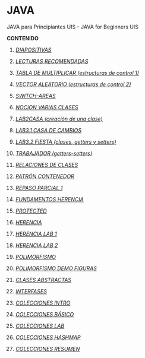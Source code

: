 # JAVA
JAVA para Principiantes UIS - 
JAVA for Beginners UIS

**CONTENIDO**

1. [*DIAPOSITIVAS*](https://github.com/laucamidiaz3008/JAVA/tree/main/DIAPOSITIVAS)

2. [*LECTURAS RECOMENDADAS*](https://github.com/laucamidiaz3008/JAVA/blob/main/LECTURAS%20RECOMENDADAS.md)

3. [*TABLA DE MULTIPLICAR (estructuras de control 1)*](https://github.com/laucamidiaz3008/JAVA/tree/main/TABLA%20DE%20MULTIPLICAR)

4. [*VECTOR ALEATORIO (estructuras de control 2)*](https://github.com/laucamidiaz3008/JAVA/tree/main/VectorAleatorio) 

5. [*SWITCH-AREAS*](https://github.com/laucamidiaz3008/JAVA/tree/main/SWITCH%20-%20AREAS) 

6. [*NOCION VARIAS CLASES*](https://github.com/laucamidiaz3008/JAVA/tree/main/NOCION%20VARIAS%20CLASES) 

7. [*LAB2CASA (creación de una clase)*](https://github.com/laucamidiaz3008/JAVA/tree/main/LAB2CASA) 

8. [*LAB3.1 CASA DE CAMBIOS*](https://github.com/laucamidiaz3008/JAVA/tree/main/LAB1311)

9. [*LAB3.2 FIESTA (clases, getters y setters)*](https://github.com/laucamidiaz3008/JAVA/tree/main/LAB3.2%20FIESTA)

10. [*TRABAJADOR (getters-setters)*](https://github.com/laucamidiaz3008/JAVA/tree/main/TRABAJADOR)

11. [*RELACIONES DE CLASES*](https://github.com/laucamidiaz3008/JAVA/tree/main/RELACIONES%20DE%20CLASES)

12. [*PATRÓN CONTENEDOR*](github.com/laucamidiaz3008/JAVA/tree/main/LAB6FIESTA%20(p.contenedor)) 

13. [*REPASO PARCIAL 1*](https://github.com/laucamidiaz3008/JAVA/tree/main/LABSuelos)

14. [*FUNDAMENTOS HERENCIA*](https://github.com/laucamidiaz3008/JAVA/tree/main/HERENCIA%201-12)

15. [*PROTECTED*](https://github.com/laucamidiaz3008/JAVA/tree/main/PROTECTED)

16. [*HERENCIA*](https://github.com/laucamidiaz3008/JAVA/tree/main/HERENCIA%202)

17. [*HERENCIA LAB 1*](https://github.com/laucamidiaz3008/JAVA/tree/main/HERENCIA%205.1%20-%20ASALARIADO)

18. [*HERENCIA LAB 2*](https://github.com/laucamidiaz3008/JAVA/tree/main/EstudiantesPrePros)

19. [*POLIMORFISMO*](https://github.com/laucamidiaz3008/JAVA/tree/main/POLIMORFISMO)

20. [*POLIMORFISMO DEMO FIGURAS*](https://github.com/laucamidiaz3008/JAVA/tree/main/POLIMORF%20FIGURAS)

21. [*CLASES ABSTRACTAS*](https://github.com/laucamidiaz3008/JAVA/tree/main/ClasesAbstractas)

22. [*INTERFASES*](https://github.com/laucamidiaz3008/JAVA/tree/main/INTERFACES%20PERSONA)

23. [*COLECCIONES INTRO*](https://github.com/laucamidiaz3008/JAVA-POO-UIS/tree/main/ColeccionesIntro)

24. [*COLECCIONES BÁSICO*](https://github.com/laucamidiaz3008/JAVA-POO-UIS/tree/main/ColeccionesBasico)

25. [*COLECCIONES LAB*](https://github.com/laucamidiaz3008/JAVA-POO-UIS/tree/main/Colecciones)

26. [*COLECCIONES HASHMAP*]()

27. [*COLECCIONES RESUMEN*](https://github.com/laucamidiaz3008/JAVA-POO-UIS/tree/main/COLECCIONES%20GRUPAL)

